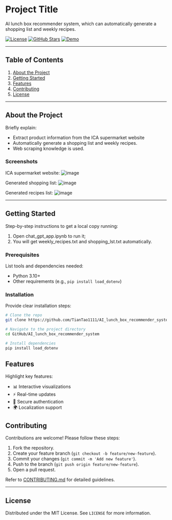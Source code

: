 # Project Title
AI lunch box recommender system, which can automatically generate a shopping list and weekly recipes.

[![License](https://img.shields.io/badge/license-MIT-blue.svg)](LICENSE)
[![GitHub Stars](https://img.shields.io/github/stars/cajjster/lunch_box_planner.svg)](https://github.com/cajjster/lunch_box_planner/stargazers)
[![Demo](https://img.shields.io/badge/demo-live-brightgreen)](https://your-live-demo-link.com)

---

## Table of Contents

1. [About the Project](#about-the-project)
2. [Getting Started](#getting-started)
3. [Features](#features)
4. [Contributing](#contributing)
5. [License](#license)

---

## About the Project

Briefly explain:
-  Extract product information from the ICA supermarket website
-  Automatically generate a shopping list and weekly recipes.
-  Web scraping knowledge is used.

### Screenshots

ICA supermarket website:
![image](https://github.com/user-attachments/assets/af35366f-da87-4bef-82da-c676000e912a)

Generated shopping list:
![image](https://github.com/user-attachments/assets/48f591f2-688e-486e-ae6d-adb23b6849fd)

Generated recipes list:
![image](https://github.com/user-attachments/assets/fe9020a0-cc9d-4f42-80f4-339724d8b1ff)

---

## Getting Started

Step-by-step instructions to get a local copy running:
1. Open chat_gpt_app.ipynb to run it;
2. You will get weekly_recipes.txt and shopping_lst.txt automatically.

### Prerequisites

List tools and dependencies needed:
- Python 3.10+
- Other requirements (e.g., `pip install load_dotenv`)

### Installation

Provide clear installation steps:

```bash
# Clone the repo
git clone https://github.com/TianTao1111/AI_lunch_box_recommender_system.git

# Navigate to the project directory
cd GitHub/AI_lunch_box_recommender_system

# Install dependencies
pip install load_dotenv
```

## Features

Highlight key features:

- 📊 Interactive visualizations
- ⚡ Real-time updates
- 🔐 Secure authentication
- 🌍 Localization support

## Contributing

Contributions are welcome! Please follow these steps:

1. Fork the repository.
2. Create your feature branch (`git checkout -b feature/new-feature`).
3. Commit your changes (`git commit -m 'Add new feature'`).
4. Push to the branch (`git push origin feature/new-feature`).
5. Open a pull request.

Refer to [CONTRIBUTING.md](CONTRIBUTING.md) for detailed guidelines.

---

## License

Distributed under the MIT License. See `LICENSE` for more information.

